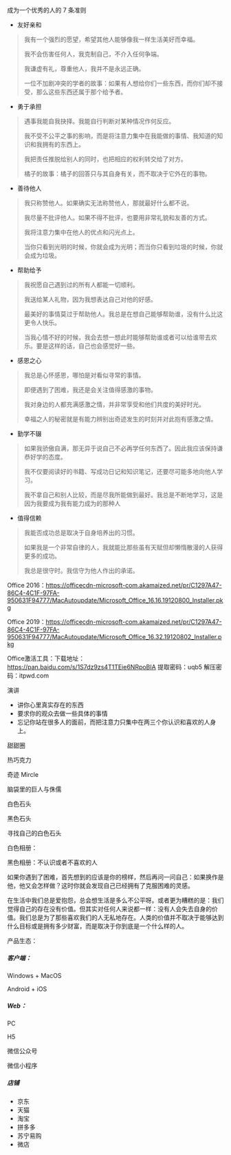 成为一个优秀的人的 7 条准则

* 友好亲和

> 我有一个强烈的愿望，希望其他人能够像我一样生活美好而幸福。
>
> 我不会伤害任何人，我克制自己，不介入任何争端。
>
> 我谦虚有礼，尊重他人，我并不是永远正确。
>
> 一位不加剧冲突的学者的故事：如果有人想给你们一些东西，而你们却不接受，那么这些东西还属于那个给予者。

* 勇于承担

> 遇事我能自我抉择。我能自行判断对某种情况作何反应。
>
> 我不受不公平之事的影响，而是将注意力集中在我能做的事情、我知道的知识和我拥有的东西上。
>
> 我把责任推脱给别人的同时，也把相应的权利转交给了对方。
>
> 橘子的故事：橘子的回答只与其自身有关，而不取决于它外在的事物。

* 善待他人

> 我只称赞他人。如果确实无法称赞他人，那就最好什么都不说。
>
> 我尽量不批评他人。如果不得不批评，也要用非常礼貌和友善的方式。
>
> 我将注意力集中在他人的优点和闪光点上。
>
> 当你只看到光明的时候，你就会成为光明；而当你只看到垃圾的时候，你就会成为垃圾。

* 帮助给予

> 我祝愿自己遇到过的所有人都能一切顺利。
>
> 我送给某人礼物，因为我想表达自己对他的好感。
>
> 最美好的事情莫过于帮助他人。我总是在想自己能够帮助谁，没有什么比这更令人快乐。
>
> 当我心情不好的时候，我会去想一想此时能够帮助谁或者可以给谁带去欢乐。要是这样的话，自己也会感觉好一些。

* 感恩之心

> 我总是心怀感恩，哪怕是对看似寻常的事情。
>
> 即便遇到了困难，我还是会关注值得感激的事物。
>
> 我对身边的人都充满感激之情，并非常享受和他们共度的美好时光。
>
> 幸福之人的秘密就是有能力辨别出奇迹发生的时刻并对此抱有感激之情。

* 勤学不辍

>如果我骄傲自满，那无异于说自己不必再学任何东西了。因此我应该保持谦恭好学的态度。
>
>我不仅要阅读好的书籍、写成功日记和知识笔记，还要尽可能多地向他人学习。
>
>我不拿自己和别人比较，而是尽我所能做到最好。我总是不断地学习，这是因为我要成为我有能力成为的那种人

* 值得信赖

>  我能否成功总是取决于自身培养出的习惯。
>
> 如果我是一个非常自律的人，我就能比那些虽有天赋但却懒惰散漫的人获得更多的成功。
>
> 我总是很守时。我信守为他人作出的承诺。



Office 2016：https://officecdn-microsoft-com.akamaized.net/pr/C1297A47-86C4-4C1F-97FA-950631F94777/MacAutoupdate/Microsoft_Office_16.16.19120800_Installer.pkg

Office 2019：https://officecdn-microsoft-com.akamaized.net/pr/C1297A47-86C4-4C1F-97FA-950631F94777/MacAutoupdate/Microsoft_Office_16.32.19120802_Installer.pkg

Office激活工具：下载地址：https://pan.baidu.com/s/1S7dz9zs4T1TEie6NRpoBIA 提取密码：uqb5 解压密码：itpwd.com



演讲

* 讲你心里真实存在的东西
* 要求你的观众去做一些具体的事情
* 忘记你站在很多人的面前，而把注意力只集中在两三个你认识和喜欢的人身上。



甜甜圈

热巧克力

奇迹 Mircle



脑袋里的巨人与侏儒



白色石头

黑色石头



寻找自己的白色石头



白色相册：

黑色相册：不认识或者不喜欢的人



如果你遇到了困难，首先想到的应该是你的榜样，然后再问一问自己：如果换作是他，他又会怎样做？这时你就会发现自己已经拥有了克服困难的灵感。



在生活中我们总是爱抱怨，总会想生活是多么不公平呀。或者更为糟糕的是：我们觉得自己的存在没有价值。但其实对任何人来说都一样：没有人会失去自身的价值。我们总是为了那些喜欢我们的人无私地存在。人类的价值并不取决于能够达到什么目标或是拥有多少财富，而是取决于你到底是一个什么样的人。



产品生态：

##### 客户端：

Windows + MacOS

Android + iOS



##### Web：

PC

H5

微信公众号

微信小程序



##### 店铺

* 京东
* 天猫
* 淘宝
* 拼多多
* 苏宁易购
* 微店